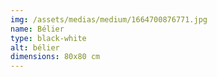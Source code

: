 ```yaml
---
img: /assets/medias/medium/1664700876771.jpg
name: Bélier
type: black-white
alt: bélier
dimensions: 80x80 cm
---
```

